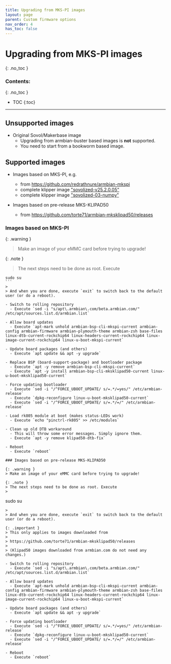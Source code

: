 ```yaml
---
title: Upgrading from MKS-PI images
layout: page
parent: Custom firmware options
nav_order: 4
has_toc: false
---
```

# Upgrading from MKS-PI images
{: .no_toc }
### Contents:
{: .no_toc }
- TOC
{:toc}
----

## Unsupported images
- Original Sovol/Makerbase image
  - Upgrading from armbian-buster based images is **not** supported.
  - You need to start from a bookworm based image.

## Supported images
- Images based on MKS-PI, e.g.
  - from <https://github.com/redrathnure/armbian-mkspi>
  - complete klipper image ["sovolized-v25.2.0.05"](https://github.com/torte71/mksklipad50-klipper-images/releases/tag/v25.2.0.05)
  - complete klipper image ["sovolized-03-numpy"](https://github.com/torte71/mksklipad50-klipper-images/releases/tag/v24.2.0.03)

- Images based on pre-release MKS-KLIPAD50
  - from <https://github.com/torte71/armbian-mksklipad50/releases>

### Images based on MKS-PI

{: .warning }
> Make an image of your eMMC card before trying to upgrade!

{: .note }
> The next steps need to be done as root. Execute
>
````
sudo su
```
>
> And when you are done, execute `exit` to switch back to the default user (or do a reboot).

- Switch to rolling repository
  - Execute `sed -i "s/apt\.armbian\.com/beta.armbian.com/" /etc/apt/sources.list.d/armbian.list`

- Allow board updates
  - Execute `apt-mark unhold armbian-bsp-cli-mkspi-current armbian-config armbian-firmware armbian-plymouth-theme armbian-zsh base-files linux-dtb-current-rockchip64 linux-headers-current-rockchip64 linux-image-current-rockchip64 linux-u-boot-mkspi-current`

- Update board packages (and others)
  - Execute `apt update && apt -y upgrade`

- Replace BSP (board-support-package) and bootloader package
  - Execute `apt -y remove armbian-bsp-cli-mkspi-current`
  - Execute `apt -y install armbian-bsp-cli-mksklipad50-current linux-u-boot-mksklipad50-current`

- Force updating bootloader
  - Execute `sed -i "/^FORCE_UBOOT_UPDATE/ s/=.*/=yes/" /etc/armbian-release`
  - Execute `dpkg-reconfigure linux-u-boot-mksklipad50-current`
  - Execute `sed -i "/^FORCE_UBOOT_UPDATE/ s/=.*/=/" /etc/armbian-release`

- Load rk805 module at boot (makes status-LEDs work)
  - Execute `echo "pinctrl-rk805" >> /etc/modules`

- Clean up old DTB workaround
  - This will throw some error messages. Simply ignore them.
  - Execute `apt -y remove klipad50-dtb-fix`

- Reboot
  - Execute `reboot`

### Images based on pre-release MKS-KLIPAD50

{: .warning }
> Make an image of your eMMC card before trying to upgrade!

{: .note }
> The next steps need to be done as root. Execute
>
````
sudo su
```
>
> And when you are done, execute `exit` to switch back to the default user (or do a reboot).

{: .important }
> This only applies to images downloaded from
>
> https://github.com/torte71/armbian-mksklipad50/releases
>
> (Klipad50 images downloaded from armbian.com do not need any changes.)

- Switch to rolling repository
  - Execute `sed -i "s/apt\.armbian\.com/beta.armbian.com/" /etc/apt/sources.list.d/armbian.list`

- Allow board updates
  - Execute `apt-mark unhold armbian-bsp-cli-mkspi-current armbian-config armbian-firmware armbian-plymouth-theme armbian-zsh base-files linux-dtb-current-rockchip64 linux-headers-current-rockchip64 linux-image-current-rockchip64 linux-u-boot-mkspi-current`

- Update board packages (and others)
  - Execute `apt update && apt -y upgrade`

- Force updating bootloader
  - Execute `sed -i "/^FORCE_UBOOT_UPDATE/ s/=.*/=yes/" /etc/armbian-release`
  - Execute `dpkg-reconfigure linux-u-boot-mksklipad50-current`
  - Execute `sed -i "/^FORCE_UBOOT_UPDATE/ s/=.*/=/" /etc/armbian-release`

- Reboot
  - Execute `reboot`



